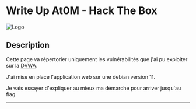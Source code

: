 # Write Up At0M - Hack The Box
![Logo](https://marc-emmanuel9.github.io/DVWA/Ressources/DVWA.png)
## Description

Cette page va répertorier uniquement les vulnérabilités que j'ai pu exploiter sur la [DVWA](https://github.com/digininja/DVWA).

J'ai mise en place l'application web sur une debian version 11.

Je vais essayer d'expliquer au mieux ma démarche pour arriver jusqu'au flag.

-------------